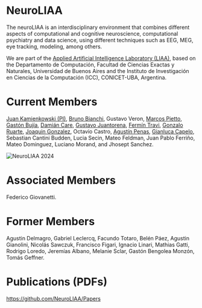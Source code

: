 # NeuroLIAA
The neuroLIAA is an interdisciplinary environment that combines different aspects of computational and cognitive neuroscience, computational psychiatry and data science, using different techniques such as EEG, MEG, eye tracking, modeling, among others.

We are part of the [Applied Artificial Intelligence Laboratory (LIAA)](https://icc.fcen.uba.ar/), based on the Departamento de Computación, Facultad de Ciencias Exactas y Naturales, Universidad de Buenos Aires and the Instituto de Investigación en Ciencias de la Computación (ICC), CONICET-UBA, Argentina.

# Current Members
[Juan Kamienkowski (PI)](https://liaa.dc.uba.ar/juan-kamienkowski/), [Bruno Bianchi](https://liaa.dc.uba.ar/bruno-bianchi-en/), Gustavo Veron, [Marcos Pietto](https://liaa.dc.uba.ar/marcos-pietto/), [Gastón Bujía](https://liaa.dc.uba.ar/gaston-bujia/), [Damián Care](https://github.com/incubodac), [Gustavo Juantorena](https://liaa.dc.uba.ar/gustavo-juantorena-en/), [Fermín Travi](https://liaa.dc.uba.ar/fermin-travi/), [Gonzalo Ruarte](https://liaa.dc.uba.ar/gonzalo-ruarte/), [Joaquin Gonzalez](https://liaa.dc.uba.ar/joaquin-gonzalez/), Octavio Castro, [Agustín Penas](https://github.com/agustin-penas), [Gianluca Capelo](https://github.com/gianluca-capelo), Sebastian Cantini Budden, Lucia Secin, Mateo Feldman, Juan Pablo Ferriño, Mateo Dominguez, Luciano Morand, and Jhosept Sanchez.

![NeuroLIAA 2024](https://i.postimg.cc/NG4bfBp5/Neuro-LIAA-SAN.png)

# Associated Members
Federico Giovanetti.

# Former Members
Agustin Delmagro, Gabriel Leclercq, Facundo Totaro, Belén Páez, Agustin Gianolini, Nicolás Sawczuk, Francisco Figari, Ignacio Linari, Mathias Gatti, Rodrigo Loredo, Jeremías Albano, Melanie Sclar, Gastón Bengolea Monzón, Tomás Geffner.

# Publications (PDFs)
https://github.com/NeuroLIAA/Papers
